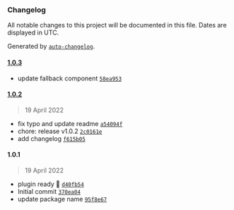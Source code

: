 ### Changelog

All notable changes to this project will be documented in this file. Dates are displayed in UTC.

Generated by [`auto-changelog`](https://github.com/CookPete/auto-changelog).

#### [1.0.3](https://github.com/NovaGaia/gatsby-plugin-trustpilot/compare/1.0.2...1.0.3)

- update fallback component [`58ea953`](https://github.com/NovaGaia/gatsby-plugin-trustpilot/commit/58ea953882a0ba4e7d2c3409d0330d9492f4cccc)

#### [1.0.2](https://github.com/NovaGaia/gatsby-plugin-trustpilot/compare/1.0.1...1.0.2)

> 19 April 2022

- fix typo and update readme [`a54094f`](https://github.com/NovaGaia/gatsby-plugin-trustpilot/commit/a54094f8f2499d9ade4f1b8172db041310069698)
- chore: release v1.0.2 [`2c0161e`](https://github.com/NovaGaia/gatsby-plugin-trustpilot/commit/2c0161e44a151267f981e73d826434fb2580d055)
- add changelog [`f615b05`](https://github.com/NovaGaia/gatsby-plugin-trustpilot/commit/f615b05219f4c9a356f3d9497a1385e11cafd638)

#### 1.0.1

> 19 April 2022

- plugin ready 🎉 [`d40fb54`](https://github.com/NovaGaia/gatsby-plugin-trustpilot/commit/d40fb542e0fa2efdbd2bea2f4618572f8b92762c)
- Initial commit [`370ea04`](https://github.com/NovaGaia/gatsby-plugin-trustpilot/commit/370ea04a21993742f238a43ffe8304da372b4de5)
- update package name [`95f8e67`](https://github.com/NovaGaia/gatsby-plugin-trustpilot/commit/95f8e675202648921919e79cc1d83cd7367a5eb4)
